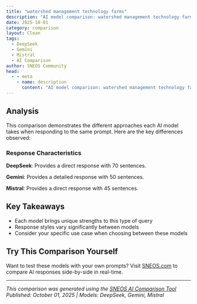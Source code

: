 ```yaml
---
title: "watershed management technology farms"
description: "AI model comparison: watershed management technology farms..."
date: 2025-10-01
category: comparison
layout: Clean
tags:
  - DeepSeek
  - Gemini
  - Mistral
  - AI Comparison
author: SNEOS Community
head:
  - - meta
    - name: description
      content: "AI model comparison: watershed management technology farms..."
---
```


<ChatComparison
  title="watershed management technology farms"
  prompt="watershed management technology farms"
  :responses='{
    "DeepSeek": "Of course. This is an excellent topic that sits at the intersection of agriculture, ecology, and engineering.\n\nLet\u0027s break down **Watershed Management Technology on Farms**. At its core, it\u0027s about managing the entire land area that drains water to a common point (the farm\u0027s watershed) to maximize water availability, improve water quality, and enhance soil health.\n\nThe goal is to see the farm not as isolated fields, but as an integrated hydrological system.\n\n### The Core Philosophy: \u0022Slow It, Spread It, Sink It\u0022\n\nInstead of letting rainfall run off the land quickly, causing erosion and carrying away nutrients, the aim is to:\n*   **Slow down** the flow of water.\n*   **Spread it out** over the landscape.\n*   **Sink it** into the ground to recharge aquifers.\n\n---\n\n### Key Watershed Management Technologies for Farms\n\nThese technologies can be grouped into several categories:\n\n#### 1. Water Harvesting \u0026 Storage\nThis is about capturing rainwater and runoff for later use.\n\n*   **Farm Ponds / Percolation Tanks:** Excavated or embanked structures that collect surface runoff. They provide water for irrigation and recharge groundwater.\n*   **Check Dams:** Small, temporary or permanent structures built across drainage ditches or seasonal streams. They halt water flow, allowing it to percolate and sediment to settle.\n*   **Rooftop Rainwater Harvesting:** Collecting water from barn and shed roofs into storage tanks. This provides high-quality water for livestock or other uses.\n*   **Contour Bunds / Trenches:** Ditches or low embankments built along the land\u0027s contour lines. They intercept runoff, giving water time to infiltrate the soil.\n\n#### 2. Soil \u0026 Water Conservation\nThese practices protect the soil from erosion and improve its ability to hold water.\n\n*   **Contour Farming:** Plowing, planting, and performing other farming operations along the contour lines of the land. This creates miniature barriers to runoff.\n*   **Terracing:** Transforming steep slopes into a series of leveled, step-like platforms. This is one of the most effective ways to prevent soil erosion on hillsides.\n*   **Strip Cropping:** Growing crops in alternating strips (e.g., corn next to a grass legume like alfalfa). The protective strips reduce the speed of runoff and trap sediment.\n*   **No-Till / Conservation Tillage:** Minimizing soil disturbance leaves crop residue on the surface. This residue acts as a mulch, reducing evaporation, improving infiltration, and preventing erosion.\n*   **Cover Cropping:** Planting crops like clover or rye during the off-season. Their roots hold soil in place, improve soil structure, and add organic matter.\n\n#### 3. Vegetative \u0026 Agroforestry Practices\nUsing plants as a natural engineering tool.\n\n*   **Grassed Waterways:** Planting permanent grass in natural water drainage paths. This prevents the formation of gullies by stabilizing the soil.\n*   **Riparian Buffers:** Strips of trees, shrubs, and grasses along riverbanks and streams. They filter farm runoff, shade the water (cooling it for aquatic life), and stabilize banks.\n*   **Windbreaks / Shelterbelts:** Rows of trees planted to reduce wind speed, which minimizes wind erosion and reduces evaporation from soil and plants.\n*   **Alley Cropping:** Growing crops between rows of trees. The trees can provide fruit, timber, or fix nitrogen, while also improving the microclimate and reducing runoff.\n\n#### 4. Precision Water Management\nUsing technology to apply water with extreme efficiency.\n\n*   **Drip Irrigation:** Delivering water directly to the root zone of plants. This minimizes evaporation and runoff, making it the most efficient irrigation method.\n*   **Soil Moisture Sensors:** Probes placed in the soil that provide real-time data on water content. This allows farmers to irrigate only when and where needed.\n*   **Scheduling Irrigation with Evapotranspiration (ET) Data:** Using weather data to calculate crop water use and applying only the required amount.\n\n---\n\n### The Technological Edge: Digital Watershed Management\n\nModern farms are increasingly using digital tools to manage their watersheds.\n\n*   **GIS (Geographic Information Systems):** Software like QGIS or ArcGIS is used to map the farm\u0027s topography, soil types, water flow paths, and existing conservation structures. This allows for precise planning and modeling of management scenarios.\n*   **Remote Sensing:** Using drones or satellite imagery to monitor crop health, identify areas of water stress, and detect erosion spots before they become gullies.\n*   **IoT (Internet of Things) Networks:** A network of wireless sensors can monitor rainfall, soil moisture, and water quality in ponds or streams, sending data to the farmer\u0027s phone or computer.\n\n### Benefits of Implementing Watershed Management on Farms\n\n*   **Increased Water Security:** More water is stored in the soil and ponds, making the farm more resilient to drought.\n*   **Improved Soil Health:** Reduced erosion and increased organic matter lead to more productive land.\n*   **Reduced Fertilizer and Pesticide Runoff:** This saves the farmer money and protects downstream water bodies (rivers, lakes) from pollution (eutrophication).\n*   **Enhanced Biodiversity:** Riparian buffers and windbreaks create habitats for beneficial insects, birds, and other wildlife.\n*   **Climate Resilience:** Healthy, water-retentive soils are better able to handle both extreme rainfall and prolonged dry spells.\n*   **Long-Term Profitability:** While there is an upfront cost, the benefits of reduced input costs and more stable yields lead to greater economic sustainability.\n\n### A Simple Example: An Integrated Plan\n\nA farmer in a sloping region might:\n1.  **Map** the farm with a drone to understand water flow.\n2.  **Establish** a riparian buffer along the creek at the bottom of the property.\n3.  **Build** a series of contour bunds and a small farm pond halfway up the slope.\n4.  **Practice** no-till farming and use cover crops on their fields.\n5.  **Irrigate** high-value crops from the pond using a drip system controlled by soil moisture sensors.\n\nThis integrated approach treats the entire farm as a single, managed watershed, turning the farm from a potential source of water problems into a solution for water sustainability.",
    "Gemini": "Watershed management technology farms represent a holistic approach to agriculture that integrates water conservation practices and innovative technologies at the farm level to improve water quality, reduce soil erosion, and enhance agricultural productivity within a watershed. Here\u0027s a breakdown of key aspects:\n\n**Core Principles:**\n\n*   **Watershed-Scale Perspective:** Recognizing that a farm is part of a larger interconnected system (the watershed). Actions on the farm impact downstream water resources and vice versa.\n*   **Integrated Approach:** Combining multiple conservation practices and technologies to address various aspects of water management, including runoff, infiltration, storage, and use.\n*   **Resource Protection:** Protecting and improving the quality of water, soil, and other natural resources within the watershed.\n*   **Sustainable Agriculture:** Promoting farming practices that are environmentally sound, economically viable, and socially responsible.\n\n**Key Technologies \u0026 Practices:**\n\n*   **Soil and Water Conservation:**\n    *   **Contour Farming:** Plowing and planting crops along the contour lines of a slope to reduce erosion and water runoff.\n    *   **Terracing:** Creating level platforms on steep slopes to slow down water flow and prevent soil loss.\n    *   **Conservation Tillage (No-Till, Reduced Tillage):** Minimizing soil disturbance by leaving crop residue on the surface, improving infiltration, and reducing erosion.\n    *   **Cover Cropping:** Planting crops specifically to protect the soil during fallow periods, preventing erosion and improving soil health.\n    *   **Grassed Waterways:** Establishing vegetated channels to safely convey runoff water, preventing gully erosion.\n    *   **Strip Cropping:** Alternating strips of different crops to break up long slopes and reduce erosion.\n\n*   **Water Management:**\n    *   **Rainwater Harvesting:** Collecting and storing rainwater for irrigation or other uses.\n    *   **Drip Irrigation:** Delivering water directly to plant roots, minimizing water loss through evaporation.\n    *   **Micro-Sprinklers:** Small sprinklers that provide localized irrigation.\n    *   **Tailwater Recovery Systems:** Capturing and reusing irrigation runoff water.\n    *   **Precision Irrigation:** Using sensors and data to apply water only when and where it\u0027s needed.\n    *   **Water Storage Structures:** Ponds, reservoirs, and other structures to store water for later use.\n\n*   **Nutrient Management:**\n    *   **Soil Testing:** Analyzing soil samples to determine nutrient levels and optimize fertilizer application.\n    *   **Precision Fertilizer Application:** Using GPS and other technologies to apply fertilizer at variable rates based on specific needs.\n    *   **Nutrient Management Plans:** Developing comprehensive plans to manage nutrient inputs and outputs on the farm, minimizing nutrient runoff.\n    *   **Controlled-Release Fertilizers:** Fertilizers that release nutrients slowly over time, reducing the risk of leaching.\n    *   **Cover Crops:** Plant species that scavenge nutrients and prevent them from being lost to runoff and leaching.\n    *   **Manure Management:** Properly storing and applying manure to prevent water pollution.\n\n*   **Pest Management:**\n    *   **Integrated Pest Management (IPM):** A holistic approach to pest control that combines biological, cultural, and chemical methods to minimize pesticide use.\n    *   **Resistant Crop Varieties:** Planting crop varieties that are resistant to common pests and diseases.\n    *   **Biological Control:** Using beneficial insects or other organisms to control pests.\n\n*   **Technology \u0026 Data:**\n    *   **Remote Sensing:** Using satellite imagery and aerial photography to monitor crop health, water stress, and soil conditions.\n    *   **Sensors:** Deploying sensors to measure soil moisture, weather conditions, and other parameters.\n    *   **GPS and GIS:** Using GPS and GIS to map farm resources, track equipment, and manage inputs.\n    *   **Decision Support Systems:** Using computer models and data analysis to make informed decisions about irrigation, fertilization, and other management practices.\n    *   **Variable Rate Technology (VRT):** Technology that allows farmers to apply inputs (water, fertilizer, pesticides) at variable rates based on specific needs.\n\n**Benefits of Watershed Management Technology Farms:**\n\n*   **Improved Water Quality:** Reduced runoff and erosion lead to cleaner streams and rivers.\n*   **Reduced Soil Erosion:** Conservation practices protect topsoil, maintaining soil productivity.\n*   **Enhanced Agricultural Productivity:** Improved water and nutrient management can increase crop yields.\n*   **Increased Water Use Efficiency:** Efficient irrigation practices reduce water consumption.\n*   **Reduced Fertilizer and Pesticide Use:** Precision application minimizes the need for these inputs.\n*   **Improved Ecosystem Health:** Healthy watersheds support diverse plant and animal life.\n*   **Increased Farm Profitability:** Efficient resource management can reduce costs and increase yields.\n\n**Challenges:**\n\n*   **Initial Investment:** Implementing some of these technologies can be expensive.\n*   **Technical Expertise:** Farmers may need training and technical assistance to effectively use these technologies.\n*   **Coordination:** Effective watershed management requires cooperation among multiple stakeholders, including farmers, landowners, and government agencies.\n*   **Data Management:** Effectively using data from sensors and other sources requires sophisticated data management skills.\n*   **Long-Term Commitment:** Watershed management is a long-term process that requires sustained effort and investment.\n\n**Examples:**\n\n*   **Implementing no-till farming and cover cropping to reduce erosion and improve soil health in the Mississippi River Basin.**\n*   **Using drip irrigation and precision fertilizer application to reduce water and nutrient use in California\u0027s Central Valley.**\n*   **Developing rainwater harvesting systems to supplement irrigation in arid and semi-arid regions.**\n*   **Establishing buffer strips along streams and rivers to filter runoff and protect water quality.**\n\nIn conclusion, watershed management technology farms offer a promising approach to sustainable agriculture that benefits both farmers and the environment. By adopting these technologies and practices, farmers can improve their profitability, protect natural resources, and contribute to the overall health of the watershed.\n",
    "Mistral": "Watershed management in the context of farms involves a comprehensive approach to managing water resources sustainably. This includes practices that aim to protect water quality, conserve water, and manage runoff effectively. Here are some key technologies and practices commonly used in watershed management on farms:\n\n### 1. **Conservation Tillage**\n   - **No-Till Farming:** Reduces soil erosion and improves soil structure, which helps retain water and nutrients.\n   - **Strip-Till Farming:** Combines the benefits of no-till and conventional tillage by tilling only narrow strips where seeds will be planted.\n\n### 2. **Cover Crops**\n   - **Winter Cover Crops:** Planted after the main crop harvest to protect soil from erosion and improve soil health.\n   - **Legumes:** Such as clover and vetch, which can fix nitrogen in the soil and reduce the need for synthetic fertilizers.\n\n### 3. **Buffer Strips**\n   - **Vegetative Buffer Strips:** Strips of grass or other vegetation planted along waterways to filter runoff and trap sediment and nutrients.\n   - **Riparian Buffers:** Wider strips of vegetation along streams and rivers that provide additional habitat and water quality benefits.\n\n### 4. **Terracing and Contour Farming**\n   - **Terracing:** Building level steps on sloping land to slow water runoff and reduce erosion.\n   - **Contour Farming:** Planting crops along the contours of the land to reduce runoff and erosion.\n\n### 5. **Grassed Waterways**\n   - **Constructed Channels:** Covered with grass to convey runoff water from fields to streams, reducing erosion and improving water quality.\n\n### 6. **Wetlands and Ponds**\n   - **Constructed Wetlands:** Artificial wetlands designed to filter and treat runoff water.\n   - **Farm Ponds:** Used for water storage and to trap sediment and nutrients from runoff.\n\n### 7. **Precision Agriculture**\n   - **Variable Rate Technology (VRT):** Allows farmers to apply fertilizers and pesticides at variable rates based on soil and crop needs, reducing over-application and runoff.\n   - **GPS and GIS:** Used for mapping fields and managing inputs more precisely.\n\n### 8. **Integrated Pest Management (IPM)**\n   - **Biological Controls:** Using natural predators and parasites to control pests.\n   - **Cultural Practices:** Such as crop rotation and intercropping to reduce pest populations.\n\n### 9. **Nutrient Management Plans**\n   - **Soil Testing:** Regular testing to determine nutrient needs and avoid over-application.\n   - **Manure Management:** Proper storage and application of manure to reduce nutrient runoff.\n\n### 10. **Irrigation Management**\n   - **Drip Irrigation:** Delivers water directly to the roots of plants, reducing evaporation and runoff.\n   - **Soil Moisture Sensors:** Used to monitor soil moisture levels and optimize irrigation timing and amounts.\n\n### 11. **Erosion Control Structures**\n   - **Check Dams:** Small dams built across gullies to slow water flow and trap sediment.\n   - **Gabions:** Wire mesh baskets filled with rocks used to stabilize streambanks and control erosion.\n\n### 12. **Agroforestry**\n   - **Silvopasture:** Integrating trees with pasture and livestock.\n   - **Alley Cropping:** Growing crops between rows of trees.\n\n### 13. **Water Quality Monitoring**\n   - **Automated Sensors:** Used to monitor water quality parameters such as pH, nitrates, and phosphates.\n   - **Regular Sampling:** Collecting water samples for laboratory analysis.\n\n### 14. **Education and Outreach**\n   - **Farmer Training:** Workshops and training programs to educate farmers on best management practices.\n   - **Community Engagement:** Involving local communities in watershed management efforts.\n\nImplementing these technologies and practices can help farms manage water resources more effectively, reduce pollution, and improve overall watershed health. Collaboration with local conservation districts, agricultural extension services, and other stakeholders can also enhance the success of watershed management efforts."
  }'
  published-date="16:39"
/>

## Analysis

This comparison demonstrates the different approaches each AI model takes when responding to the same prompt. Here are the key differences observed:

### Response Characteristics

**DeepSeek**: Provides a direct response with 70 sentences. 

**Gemini**: Provides a detailed response with 50 sentences. 

**Mistral**: Provides a direct response with 45 sentences. 

## Key Takeaways

- Each model brings unique strengths to this type of query
- Response styles vary significantly between models
- Consider your specific use case when choosing between these models

## Try This Comparison Yourself

Want to test these models with your own prompts? Visit [SNEOS.com](https://sneos.com) to compare AI responses side-by-side in real-time.

---

*This comparison was generated using the [SNEOS AI Comparison Tool](https://sneos.com)*
*Published: October 01, 2025 | Models: DeepSeek, Gemini, Mistral*
